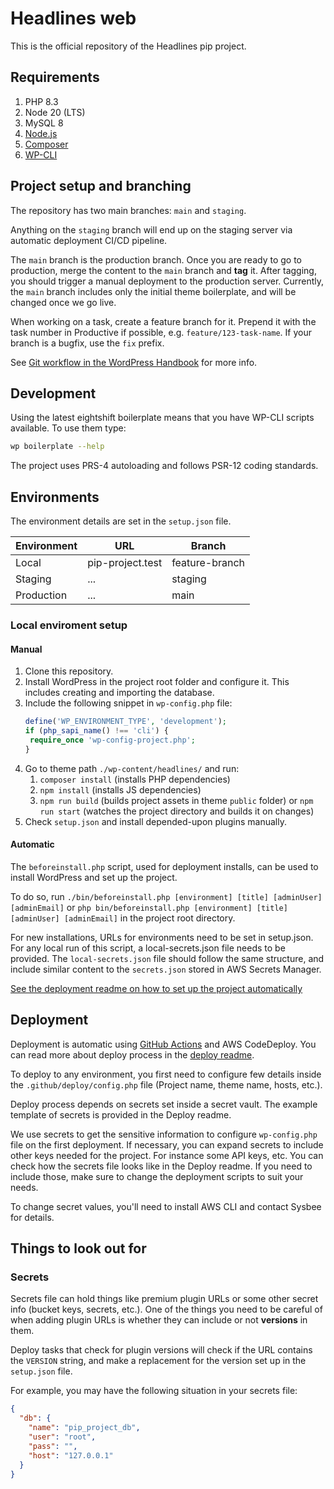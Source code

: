 # Headlines web

This is the official repository of the Headlines pip project.

## Requirements

1. PHP 8.3
2. Node 20 (LTS)
3. MySQL 8
4. [Node.js](https://nodejs.org/en/)
5. [Composer](https://getcomposer.org/)
6. [WP-CLI](https://wp-cli.org/)

## Project setup and branching

The repository has two main branches: `main` and `staging`.

Anything on the `staging` branch will end up on the staging server via automatic deployment CI/CD pipeline.

The `main` branch is the production branch. Once you are ready to go to production, merge the content to the `main`
branch and **tag** it. After tagging, you should trigger a manual deployment to the production server. Currently,
the `main` branch includes only the initial theme boilerplate, and will be changed once we go live.

When working on a task, create a feature branch for it. Prepend it with the task number in Productive if possible, e.g.
`feature/123-task-name`. If your branch is a bugfix, use the `fix` prefix.

See [Git workflow in the WordPress Handbook](https://infinum.com/handbook/wordpress/how-we-do-it-in-wordpress/git-workflow#modified-git-flow) for more info.

## Development

Using the latest eightshift boilerplate means that you have WP-CLI scripts available. To use them type:

```bash
wp boilerplate --help
```

The project uses PRS-4 autoloading and follows PSR-12 coding standards.

## Environments

The environment details are set in the `setup.json` file.

| Environment | URL              | Branch         |
| ----------- | ---------------- | -------------- |
| Local       | pip-project.test | feature-branch |
| Staging     | ...              | staging        |
| Production  | ...              | main           |

### Local enviroment setup

#### Manual

1. Clone this repository.
2. Install WordPress in the project root folder and configure it. This includes creating and importing the database.
3. Include the following snippet in `wp-config.php` file:
   ```php
   define('WP_ENVIRONMENT_TYPE', 'development');
   if (php_sapi_name() !== 'cli') {
   	require_once 'wp-config-project.php';
   }
   ```
4. Go to theme path `./wp-content/headlines/` and run:
   1. `composer install` (installs PHP dependencies)
   2. `npm install` (installs JS dependencies)
   3. `npm run build` (builds project assets in theme `public` folder) or `npm run start` (watches the project directory and builds it on changes)
5. Check `setup.json` and install depended-upon plugins manually.

#### Automatic

The `beforeinstall.php` script, used for deployment installs, can be used to install WordPress and set up the project.

To do so, run `./bin/beforeinstall.php [environment] [title] [adminUser] [adminEmail]` or `php bin/beforeinstall.php [environment] [title] [adminUser] [adminEmail]` in the project root directory.

For new installations, URLs for environments need to be set in setup.json.
For any local run of this script, a local-secrets.json file needs to be provided. The `local-secrets.json` file should follow the same structure, and include similar content to the `secrets.json` stored in AWS Secrets Manager.

[See the deployment readme on how to set up the project automatically](/.github/deploy/README.md)

## Deployment

Deployment is automatic using [GitHub Actions](https://docs.github.com/en/actions) and AWS CodeDeploy. You can read more about
deploy process in the [deploy readme](/.github/deploy/README.md).

To deploy to any environment, you first need to configure few details inside the
`.github/deploy/config.php` file (Project name, theme name, hosts, etc.).

Deploy process depends on secrets set inside a secret vault. The example template of secrets is provided in the Deploy readme.

We use secrets to get the sensitive information to configure `wp-config.php` file on the first deployment.
If necessary, you can expand secrets to include other keys needed for the project. For instance some API keys, etc.
You can check how the secrets file looks like in the Deploy readme. If you need to include those, make sure
to change the deployment scripts to suit your needs.

To change secret values, you'll need to install AWS CLI and contact Sysbee for details.

## Things to look out for

### Secrets

Secrets file can hold things like premium plugin URLs or some other secret info (bucket keys, secrets, etc.).
One of the things you need to be careful of when adding plugin URLs is whether they can include or not **versions** in them.

Deploy tasks that check for plugin versions will check if the URL contains the `VERSION` string, and make a replacement for the version set up in the `setup.json` file.

For example, you may have the following situation in your secrets file:

```json
{
  "db": {
    "name": "pip_project_db",
    "user": "root",
    "pass": "",
    "host": "127.0.0.1"
  }
}
```
